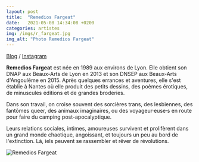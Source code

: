 ```yaml
---
layout: post
title:  "Remedios Fargeat"
date:   2021-05-08 14:34:08 +0200
categories: artistes
img: /imgs/r_fargeat.jpg
img_alt: "Photo Remedios Fargeat"
---
```

[Blog](http://lemondesouterrain.tumblr.com) / [Instagram](https://www.instagram.com/fake_deep_girl/)

**Remedios Fargeat** est née en 1989 aux environs de Lyon. Elle obtient son DNAP aux Beaux-Arts de Lyon en 2013 et son DNSEP aux Beaux-Arts d'Angoulême en 2015. Après quelques errances et aventures, elle s'est établie à Nantes où elle produit des petits dessins, des poèmes érotiques, de minuscules éditions et de grandes broderies.  

Dans son travail, on croise souvent des sorcières trans, des lesbiennes, des fantômes queer, des animaux imaginaires, ou des voyageur·euse·s en route pour faire du camping post-apocalyptique.  

Leurs relations sociales, intimes, amoureuses survivent et prolifèrent dans un grand monde chaotique, angoissant, et toujours un peu au bord de l'extinction. Là, iels peuvent se rassembler et rêver de révolutions. 

![Remedios Fargeat](/imgs/r_fargeat.jpg)
